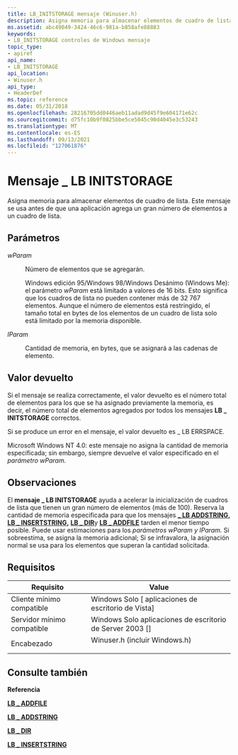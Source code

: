 ```yaml
---
title: LB_INITSTORAGE mensaje (Winuser.h)
description: Asigna memoria para almacenar elementos de cuadro de lista. Este mensaje se usa antes de que una aplicación agrega un gran número de elementos a un cuadro de lista.
ms.assetid: abc49049-3424-46c6-981a-b858afe88883
keywords:
- LB_INITSTORAGE controles de Windows mensaje
topic_type:
- apiref
api_name:
- LB_INITSTORAGE
api_location:
- Winuser.h
api_type:
- HeaderDef
ms.topic: reference
ms.date: 05/31/2018
ms.openlocfilehash: 28216705dd0446aeb11adad9d45f9e604171e62c
ms.sourcegitcommit: d75fc10b9f0825bbe5ce5045c90d4045e3c53243
ms.translationtype: MT
ms.contentlocale: es-ES
ms.lasthandoff: 09/13/2021
ms.locfileid: "127061876"
---
```

# <a name="lb_initstorage-message"></a>Mensaje \_ LB INITSTORAGE

Asigna memoria para almacenar elementos de cuadro de lista. Este mensaje se usa antes de que una aplicación agrega un gran número de elementos a un cuadro de lista.

## <a name="parameters"></a>Parámetros

<dl> <dt>

*wParam* 
</dt> <dd>

Número de elementos que se agregarán.

Windows edición 95/Windows 98/Windows Desánimo (Windows Me): el parámetro *wParam* está limitado a valores de 16 bits. Esto significa que los cuadros de lista no pueden contener más de 32 767 elementos. Aunque el número de elementos está restringido, el tamaño total en bytes de los elementos de un cuadro de lista solo está limitado por la memoria disponible.

</dd> <dt>

*lParam* 
</dt> <dd>

Cantidad de memoria, en bytes, que se asignará a las cadenas de elemento.

</dd> </dl>

## <a name="return-value"></a>Valor devuelto

Si el mensaje se realiza correctamente, el valor devuelto es el número total de elementos para los que se ha asignado previamente la memoria, es decir, el número total de elementos agregados por todos los mensajes **LB \_ INITSTORAGE** correctos.

Si se produce un error en el mensaje, el valor devuelto es \_ LB ERRSPACE.

Microsoft Windows NT 4.0: este mensaje no asigna la cantidad de memoria especificada; sin embargo, siempre devuelve el valor especificado en el *parámetro wParam.*

## <a name="remarks"></a>Observaciones

El **mensaje \_ LB INITSTORAGE** ayuda a acelerar la inicialización de cuadros de lista que tienen un gran número de elementos (más de 100). Reserva la cantidad de memoria especificada para que los mensajes [**\_ LB ADDSTRING,**](lb-addstring.md) [**LB \_ INSERTSTRING,**](lb-insertstring.md) [**LB \_ DIR**](lb-dir.md)y [**LB \_ ADDFILE**](lb-addfile.md) tarden el menor tiempo posible. Puede usar estimaciones para los *parámetros wParam* *y lParam.* Si sobreestima, se asigna la memoria adicional; Si se infravalora, la asignación normal se usa para los elementos que superan la cantidad solicitada.

## <a name="requirements"></a>Requisitos



| Requisito | Value |
|-------------------------------------|----------------------------------------------------------------------------------------------------------|
| Cliente mínimo compatible<br/> | Windows Solo \[ aplicaciones de escritorio de Vista\]<br/>                                                           |
| Servidor mínimo compatible<br/> | Windows Solo aplicaciones de escritorio de Server 2003 \[\]<br/>                                                     |
| Encabezado<br/>                   | <dl> <dt>Winuser.h (incluir Windows.h)</dt> </dl> |



## <a name="see-also"></a>Consulte también

<dl> <dt>

**Referencia**
</dt> <dt>

[**LB \_ ADDFILE**](lb-addfile.md)
</dt> <dt>

[**LB \_ ADDSTRING**](lb-addstring.md)
</dt> <dt>

[**LB \_ DIR**](lb-dir.md)
</dt> <dt>

[**LB \_ INSERTSTRING**](lb-insertstring.md)
</dt> </dl>

 

 






